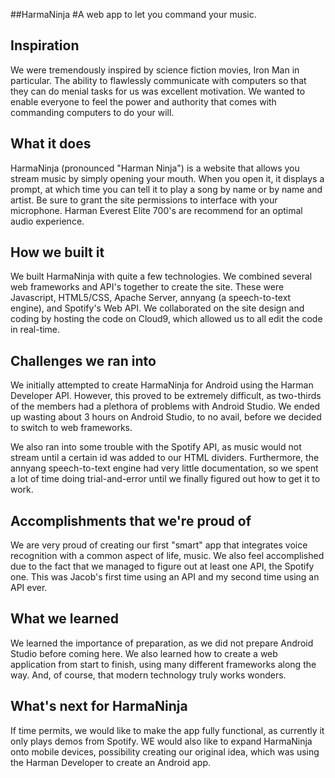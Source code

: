 ##HarmaNinja
#A web app to let you command your music.

## Inspiration
We were tremendously inspired by science fiction movies, Iron Man in particular. The ability to flawlessly communicate with computers so that they can do menial tasks for us was excellent motivation. We wanted to enable everyone to feel the power and authority that comes with commanding computers to do your will.

## What it does
HarmaNinja (pronounced "Harman Ninja") is a website that allows you stream music by simply opening your mouth. When you open it, it displays a prompt, at which time you can tell it to play a song by name or by name and artist. Be sure to grant the site permissions to interface with your microphone. Harman Everest Elite 700's are recommend for an optimal audio experience. 

## How we built it
We built HarmaNinja with quite a few technologies. We combined several web frameworks and API's together to create the site. These were Javascript, HTML5/CSS, Apache Server, annyang (a speech-to-text engine), and Spotify's Web API. We collaborated on the site design and coding by hosting the code on Cloud9, which allowed us to all edit the code in real-time. 

## Challenges we ran into
We initially attempted to create HarmaNinja for Android using the Harman Developer API. However, this proved to be extremely difficult, as two-thirds of the members had a plethora of problems with Android Studio. We ended up wasting about 3 hours on Android Studio, to no avail, before we decided to switch to web frameworks. 

We also ran into some trouble with the Spotify API, as music would not stream until a certain id was added to our HTML dividers. Furthermore, the annyang speech-to-text engine had very little documentation, so we spent a lot of time doing trial-and-error until we finally figured out how to get it to work.

## Accomplishments that we're proud of
We are very proud of creating our first "smart" app that integrates voice recognition with a common aspect of life, music. We also feel accomplished due to the fact that we managed to figure out at least one API, the Spotify one. This was Jacob's first time using an API and my second time using an API ever. 

## What we learned
We learned the importance of preparation, as we did not prepare Android Studio before coming here. We also learned how to create a web application from start to finish, using many different frameworks along the way. And, of course, that modern technology truly works wonders.

## What's next for HarmaNinja
If time permits, we would like to make the app fully functional, as currently it only plays demos from Spotify. WE would also like to expand HarmaNinja onto mobile devices, possibility creating our original idea, which was using the Harman Developer to create an Android app.
